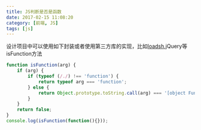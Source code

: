 ```yaml
---
title: JS判断是否是函数
date: 2017-02-15 11:08:20
category: [前端, JS]
tags: [js]
---
```

设计项目中可以使用如下封装或者使用第三方库的实现，比如[loadsh](https://lodash.com/docs/4.17.4#isFunction),jQuery等isFunction方法
```js
function isFunction(arg) {
    if (arg) {
        if (typeof (/./) !== 'function') {
            return typeof arg === 'function';
        } else {
            return Object.prototype.toString.call(arg) === '[object Function]';
        }
    }
    return false;
}
console.log(isFunction(function(){}));
```
